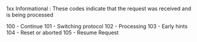 1xx Informational : These codes indicate that the request was received and is being processed

100 - Continue
101 - Switching protocol
102 - Processing
103 - Early hints
104 - Reset or aborted
105 - Resume Request
